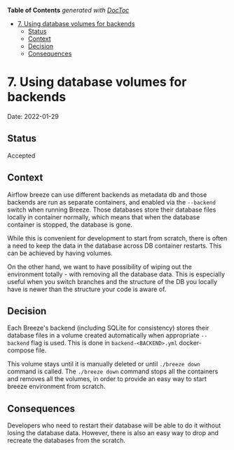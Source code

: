<!--
 Licensed to the Apache Software Foundation (ASF) under one
 or more contributor license agreements.  See the NOTICE file
 distributed with this work for additional information
 regarding copyright ownership.  The ASF licenses this file
 to you under the Apache License, Version 2.0 (the
 "License"); you may not use this file except in compliance
 with the License.  You may obtain a copy of the License at

   http://www.apache.org/licenses/LICENSE-2.0

 Unless required by applicable law or agreed to in writing,
 software distributed under the License is distributed on an
 "AS IS" BASIS, WITHOUT WARRANTIES OR CONDITIONS OF ANY
 KIND, either express or implied.  See the License for the
 specific language governing permissions and limitations
 under the License.
 -->

<!-- START doctoc generated TOC please keep comment here to allow auto update -->
<!-- DON'T EDIT THIS SECTION, INSTEAD RE-RUN doctoc TO UPDATE -->
**Table of Contents**  *generated with [DocToc](https://github.com/thlorenz/doctoc)*

- [7. Using database volumes for backends](#7-using-database-volumes-for-backends)
  - [Status](#status)
  - [Context](#context)
  - [Decision](#decision)
  - [Consequences](#consequences)

<!-- END doctoc generated TOC please keep comment here to allow auto update -->

# 7. Using database volumes for backends

Date: 2022-01-29

## Status

Accepted

## Context

Airflow breeze can use different backends as metadata db and those
backends are run as separate containers, and enabled via the
`--backend` switch when running Breeze. Those databases
store their database files locally in container normally, which means
that when the database container is stopped, the database is gone.

While this is convenient for development to start from scratch,
there is often a need to keep the data in the database across
DB container restarts. This can be achieved by having volumes.

On the other hand, we want to have possibility of wiping out
the environment totally - with removing all the database data.
This is especially useful when you switch branches and the
structure of the DB you locally have is newer than the
structure your code is aware of.

## Decision

Each Breeze's backend (including SQLite for consistency) stores
their database files in a volume created automatically when
appropriate `--backend` flag is used. This is done in
`backend-<BACKEND>.yml` docker-compose file.

This volume stays until it is manually deleted or until
`./breeze down` command is called. The `./breeze down` command
stops all the containers and removes all the volumes, in order
to provide an easy way to start breeze environment from
scratch.

## Consequences

Developers who need to restart their database will be able
to do it without losing the database data. However, there
is also an easy way to drop and recreate the databases
from the scratch.
